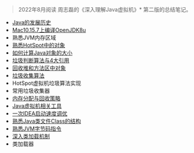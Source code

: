 > 2022年8月阅读 周志磊的《深入理解Java虚拟机》* 第二版的总结笔记。

* [Java的发展历史](http://mg.meiflower.top/mb/post/jvm/Java%E5%8F%91%E5%B1%95%E5%8E%86%E5%8F%B2/)
* [Mac10.15.7上编译OpenJDK8u](http://mg.meiflower.top/mb/post/jvm/MacOs10_15_7%E7%BC%96%E8%AF%91openjdk8u/)
* 熟悉JVM内存区域
* [熟悉HotSpot中的对象](http://mg.meiflower.top/mb/post/jvm/%E7%86%9F%E6%82%89HotSpot%E4%B8%AD%E7%9A%84%E5%AF%B9%E8%B1%A1/)
* [如何计算Java对象的大小](http://mg.meiflower.top/mb/post/jvm/%E5%A6%82%E4%BD%95%E8%AE%A1%E7%AE%97Java%E5%AF%B9%E8%B1%A1%E7%9A%84%E5%A4%A7%E5%B0%8F/)
* [垃圾判断算法与4大引用](http://mg.meiflower.top/mb/post/jvm/%E5%9E%83%E5%9C%BE%E5%88%A4%E5%AE%9A%E7%AE%97%E6%B3%95%E4%B8%8E4%E5%A4%A7%E5%BC%95%E7%94%A8/)
* [回收堆和方法区中对象](http://mg.meiflower.top/mb/post/jvm/%E5%9B%9E%E6%94%B6%E5%A0%86%E5%92%8C%E6%96%B9%E6%B3%95%E5%8C%BA%E4%B8%AD%E5%AF%B9%E8%B1%A1/)
* [垃圾收集算法](http://mg.meiflower.top/mb/post/jvm/%E5%9E%83%E5%9C%BE%E6%94%B6%E9%9B%86%E7%AE%97%E6%B3%95/)
* HotSpot虚拟机垃圾算法实现
* 常用垃圾收集器
* [内存分配与回收策略](http://mg.meiflower.top/mb/post/jvm/%E5%86%85%E5%AD%98%E5%88%86%E9%85%8D%E4%B8%8E%E5%9B%9E%E6%94%B6%E7%AD%96%E7%95%A5/)
* [Java虚拟机相关工具](http://mg.meiflower.top/mb/post/jvm/Java%E8%99%9A%E6%8B%9F%E6%9C%BA%E7%9B%B8%E5%85%B3%E5%B7%A5%E5%85%B7/)
* [一次IDEA启动速度调优](http://mg.meiflower.top/mb/post/idea/IDEA%E7%9A%84%E5%90%AF%E5%8A%A8%E9%80%9F%E5%BA%A6%E4%BC%98%E5%8C%96/)
* [熟悉Java类文件Class的结构](http://mg.meiflower.top/mb/post/jvm/%E7%86%9F%E6%82%89Java%E7%B1%BB%E6%96%87%E4%BB%B6class%E7%BB%93%E6%9E%84/)
* [熟悉JVM字节码指令](http://mg.meiflower.top/mb/post/jvm/%E7%86%9F%E6%82%89JVM%E5%AD%97%E8%8A%82%E7%A0%81%E6%8C%87%E4%BB%A4/)
* [深入类加载机制](http://mg.meiflower.top/mb/post/jvm/%E6%B7%B1%E5%85%A5%E7%B1%BB%E5%8A%A0%E8%BD%BD%E6%9C%BA%E5%88%B6/)
* 类加载器

<!-- <iframe src="http://mg.meiflower.top/cardview/index.html?id=1" style="width:100%;height: 400px;"></iframe>


<iframe src="http://mg.meiflower.top/cardview/index.html?id=d1e3f1335afe454c9ea6e804cb6b29d7" style="width:100%;height: 400px;"></iframe> -->

